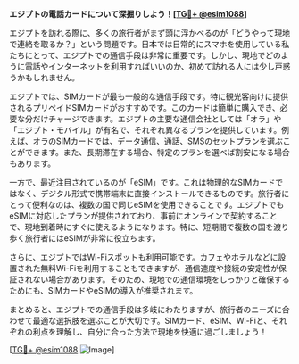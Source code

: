 **エジプトの電話カードについて深掘りしよう！[[TG💪+ @esim1088](https://t.me/s/esim1088)]**

エジプトを訪れる際に、多くの旅行者がまず頭に浮かべるのが「どうやって現地で連絡を取るか？」という問題です。日本では日常的にスマホを使用している私たちにとって、エジプトでの通信手段は非常に重要です。しかし、現地でどのように電話やインターネットを利用すればいいのか、初めて訪れる人には少し戸惑うかもしれません。

エジプトでは、SIMカードが最も一般的な通信手段です。特に観光客向けに提供されるプリペイドSIMカードがおすすめです。このカードは簡単に購入でき、必要な分だけチャージできます。エジプトの主要な通信会社としては「オラ」や「エジプト・モバイル」が有名で、それぞれ異なるプランを提供しています。例えば、オラのSIMカードでは、データ通信、通話、SMSのセットプランを選ぶことができます。また、長期滞在する場合、特定のプランを選べば割安になる場合もあります。

一方で、最近注目されているのが「eSIM」です。これは物理的なSIMカードではなく、デジタル形式で携帯端末に直接インストールできるものです。旅行者にとって便利なのは、複数の国で同じeSIMを使用できることです。エジプトでもeSIMに対応したプランが提供されており、事前にオンラインで契約することで、現地到着時にすぐに使えるようになります。特に、短期間で複数の国を渡り歩く旅行者にはeSIMが非常に役立ちます。

さらに、エジプトではWi-Fiスポットも利用可能です。カフェやホテルなどに設置された無料Wi-Fiを利用することもできますが、通信速度や接続の安定性が保証されない場合があります。そのため、現地での通信環境をしっかりと確保するためにも、SIMカードやeSIMの導入が推奨されます。

まとめると、エジプトでの通信手段は多岐にわたりますが、旅行者のニーズに合わせて最適な選択肢を選ぶことが大切です。SIMカード、eSIM、Wi-Fiと、それぞれの利点を理解し、自分に合った方法で現地を快適に過ごしましょう！

[[TG💪+ @esim1088](https://t.me/s/esim1088) ![Image](https://i.postimg.cc/Y0z9fWf4/image.png)]